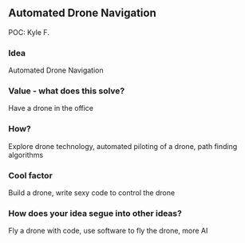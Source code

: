 ## Automated Drone Navigation
POC: Kyle F.

### Idea
Automated Drone Navigation

### Value - what does this solve?
Have a drone in the office

### How?
Explore drone technology, automated piloting of a drone, path finding algorithms

### Cool factor
Build a drone, write sexy code to control the drone

### How does your idea segue into other ideas?
Fly a drone with code, use software to fly the drone, more AI
